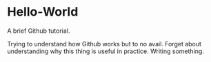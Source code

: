 Hello-World
===========

A brief Github tutorial. 

Trying to understand how Github works but to no avail. Forget about understanding why this thing is useful in practice. Writing something.
